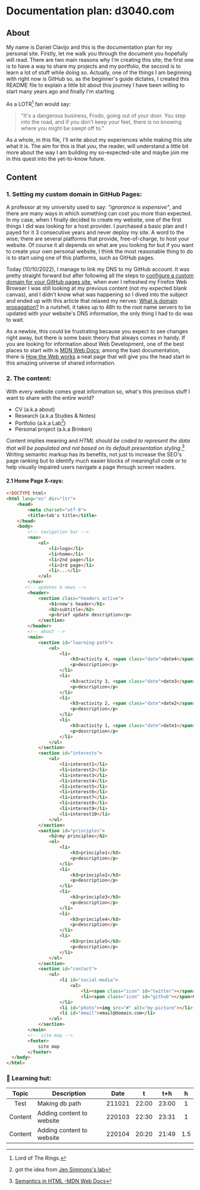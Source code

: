# Documentation plan: d3040.com

## About

My name is Daniel Clavijo and this is the documentation plan for my personal site. Firstly, let me walk you through the document you hopefully will read. There are two main reasons why I'm creating this site; the first one is to have a way to share my projects and my portfolio, the second is to learn a lot of stuff while doing so. Actually, one of the things I am beginning with right now is GitHub so, as the beginner's guide dictates, I created this README file to explain a little bit about this journey I have been willing to start many years ago and finally I'm starting.

As a LOTR[^1] fan would say:

> "It's a dangerous business, Frodo, going out of your door. You step into the road, and if you don't keep your feet, there is no knowing where you might be swept off to."

As a whole, in this file, I'll write about my experiences while making this site what it is. The aim for this is that _you_, the reader, will understand a little bit more about the way I am building my so-expected-site and maybe join me in this quest into the yet-to-know future.

## Content

### 1. Setting my custom domain in GitHub Pages:

A professor at my university used to say: *"ignorance is expensive"*, and there are many ways in which something can cost you more than expected. In my case, when I finally decided to create my website, one of the first things I did was looking for a host provider. I purchased a basic plan and I payed for it 3 consecutive years and never deploy my site. A word to the wise; there are several platforms that provide, free-of-charge, to host your website. Of course it all depends on what are you looking for but if you want to create your own personal website, I think the most reasonable thing to do is to start using one of this platforms, such as GitHub pages.

Today (10/10/2022), I manage to link my DNS to my GitHub account. It was pretty straight forward but after following all the steps to [configure a custom domain for your GitHub pages site](https://docs.github.com/en/pages/configuring-a-custom-domain-for-your-github-pages-site), when ever I refreshed my Firefox Web Browser I was still looking at my previous content (not my expected blank canvas), and I didn't know what was happening so I dived into the subject and ended up with this article that relaxed my nerves: [What is domain propagation?](https://whyandhowto.com/thecnical/what-is-domain-propagation) In a nutshell, it takes up to 48h to the root name servers to be updated with your website's DNS information, the only thing I had to do was to wait.

As a newbie, this could be frustrating because you expect to see changes right away, but there is some basic theory that always comes in handy. If you are looking for information about Web Development, one of the best places to start with is [MDN Web Docs](https://developer.mozilla.org/); among the bast documentation, there is [How the Web works](https://developer.mozilla.org/en-US/docs/Learn/Getting_started_with_the_web/How_the_Web_works) a neat page that will give you the head start in this amazing universe of shared information.

### 2. The content:

With every website comes great information so, what's this precious stuff I want to share with the entire world?

- CV (a.k.a about)
- Research (a.k.a Studies & Notes)
- Portfolio (a.k.a Lab[^2])
- Personal project (a.k.a Brinken)

Content implies meaning and _HTML should be coded to represent the data that will be populated and not based on its default presentation styling._[^3] Writing semantic markup has its benefits, not just to increase the SEO's page ranking but to identify much easier blocks of meaningfull code or to help visually impaired users navigate a page through screen readers.

#### 2.1 Home Page X-rays:

```html
<!DOCTYPE html>
<html lang="es" dir="ltr">
    <head>
        <meta charset="utf-8">
        <title>tab's title</title>
    </head>
    <body>
        <!-- navigation bar -->
        <nav>
            <ul>
                <li>logo</li>
                <li>home</li>
                <li>2nd page</li>
                <li>3rd page</li>
                <li>...</li>
            </ul>
        </nav>
       <!-- updates & news -->
        <header>
            <section class="headers active">
                <h1>new's header</h1>
                <h2>subtitle</h2>
                <p>brief update description</p>
            </section>
        </header>
        <!-- about -->
        <main>
            <section id="learning-path">
                <ul>
                    <li>
                        <h3>activity 4, <span class="date">date4</span></h3>
                        <p>description</p>
                    </li>
                    <li>
                        <h3>activity 3, <span class="date">date3</span></h3>
                        <p>description</p>
                    </li>
                    <li>
                        <h3>activity 2, <span class="date">date2</span></h3>
                        <p>description</p>
                    </li>
                    <li>
                        <h3>activity 1, <span class="date">date1</span></h3>
                        <p>description</p>
                    </li>
                </ul>
            </section>
            <section id="interests">
                <ul>
                    <li>interest1</li>
                    <li>interest2</li>
                    <li>interest3</li>
                    <li>interest4</li>
                    <li>interest5</li>
                    <li>interest6</li>
                    <li>interest7</li>
                    <li>interest8</li>
                    <li>interest9</li>
                    <li>interest10</li>
                </ul>
            </section>
            <section id="principles">
                <h2>my principles</h2>
                <ol>
                    <li>
                        <h3>principle1</h3>
                        <p>description</p>
                    </li>
                    <li>
                        <h3>principle2</h3>
                        <p>description</p>
                    </li>
                    <li>
                        <h3>principle3</h3>
                        <p>description</p>
                    </li>
                    <li>
                        <h3>principle4</h3>
                        <p>description</p>
                    </li>
                    <li>
                        <h3>principle5</h3>
                        <p>description</p>
                    </li>
                </ol>
            </section>
            <section id="contact">
                <ul>
                    <li id="social-media">
                        <ul>
                            <li><span class="icon" id="twitter"></span><button>twitter</button></li>
                            <li><span class="icon" id="github"></span>Github,<a href="#">link to proyect.</a></li>
                    </li>
                    <li id="photo"><img src="#" alt="my-picture"></li>
                    <li id="email">email@domain.com</li>
                </ul>
            </section>
        </main>
        <!-- site map -->
        <footer>
            site map
        </footer>
  </body>
</html>
```

### :beaver: Learning hut:

| Topic |          Description          | Date |  t  | t+h | h |
|:-----:|-------------------------------|:----:|:---:|:---:|:-:|
|Test   |Making db path                 |211021|22:00|23:00|1  |
|Content|Adding content to website 		|220103|22:30|23:31|1  |
|Content|Adding content to website 		|220104|20:20|21:49|1.5|	


[^1]: Lord of The Rings.
[^2]: got the idea from [Jen Simmons's lab](https://labs.jensimmons.com)
[^3]: [Semantics in HTML -MDN Web Docs](https://developer.mozilla.org/en-US/docs/Glossary/Semantics#semantics_in_html)
